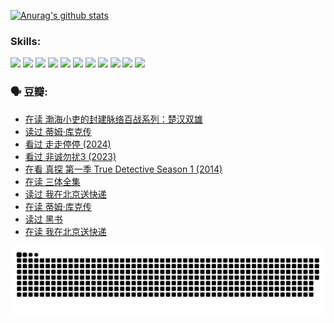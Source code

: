 
[![Anurag's github stats](https://github-readme-stats.vercel.app/api?username=w940853815)](https://github.com/anuraghazra/github-readme-stats)

### Skills:

<code><img height="32" src="https://cdn.jsdelivr.net/npm/simple-icons@v5/icons/python.svg"></code>
<code><img height="32" src="https://cdn.jsdelivr.net/npm/simple-icons@v5/icons/javascript.svg"></code>
<code><img height="32" src="https://cdn.jsdelivr.net/npm/simple-icons@v5/icons/django.svg"></code>
<code><img height="32" src="https://cdn.jsdelivr.net/npm/simple-icons@v5/icons/flask.svg"></code>
<code><img height="32" src="https://cdn.jsdelivr.net/npm/simple-icons@v5/icons/vuetify.svg"></code>
<code><img height="32" src="https://cdn.jsdelivr.net/npm/simple-icons@v5/icons/git.svg"></code>
<code><img height="32" src="https://cdn.jsdelivr.net/npm/simple-icons@v5/icons/docker.svg"></code>
<code><img height="32" src="https://cdn.jsdelivr.net/npm/simple-icons@v5/icons/postgresql.svg"></code>
<code><img height="32" src="https://cdn.jsdelivr.net/npm/simple-icons@v5/icons/elasticsearch.svg"></code>
<code><img height="32" src="https://cdn.jsdelivr.net/npm/simple-icons@v5/icons/macos.svg"></code>
<code><img height="32" src="https://cdn.jsdelivr.net/npm/simple-icons@v5/icons/linux.svg"></code>

### 🗣 豆瓣:

<!-- DOUBAN-ACTIVITIES:START -->
- [在读 渤海小吏的封建脉络百战系列：楚汉双雄](https://www.douban.com/people/136069238/status/4700950146/?_i=25949313)
- [读过 蒂姆·库克传](https://www.douban.com/people/136069238/status/4700949869/?_i=25949313)
- [看过 走走停停‎ (2024)](https://www.douban.com/people/136069238/status/4684430230/?_i=25949313)
- [看过 非诚勿扰3‎ (2023)](https://www.douban.com/people/136069238/status/4676324100/?_i=25949313)
- [在看 真探 第一季 True Detective Season 1‎ (2014)](https://www.douban.com/people/136069238/status/4673382852/?_i=25949313)
- [在读 三体全集](https://www.douban.com/people/136069238/status/4672842521/?_i=25949313)
- [读过 我在北京送快递](https://www.douban.com/people/136069238/status/4672842036/?_i=25949313)
- [在读 蒂姆·库克传](https://www.douban.com/people/136069238/status/4663517053/?_i=25949313)
- [读过 黑书](https://www.douban.com/people/136069238/status/4663516022/?_i=25949313)
- [在读 我在北京送快递](https://www.douban.com/people/136069238/status/4658098365/?_i=25949313)
<!-- DOUBAN-ACTIVITIES:END -->


![Snake animation](https://raw.githubusercontent.com/w940853815/w940853815/output/github-contribution-grid-snake.svg)

<!--
**w940853815/w940853815** is a ✨ _special_ ✨ repository because its `README.md` (this file) appears on your GitHub profile.

Here are some ideas to get you started:

- 🔭 I’m currently working on ...
- 🌱 I’m currently learning ...
- 👯 I’m looking to collaborate on ...
- 🤔 I’m looking for help with ...
- 💬 Ask me about ...
- 📫 How to reach me: ...
- 😄 Pronouns: ...
- ⚡ Fun fact: ...
-->
